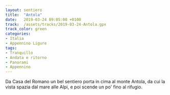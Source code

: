```yaml
---
layout: sentiero
title:  "Antola"
date:   2019-03-24 09:05:00 +0100
track:  /assets/tracks/2019-03-24-Antola.gpx
track_color: green
categories:
- Italia
- Appennino Ligure
tags:
- Tranquillo
- Andata e ritorno
- Panorami
- Appennino
---
```


Da Casa del Romano un bel sentiero porta in cima al monte Antola, da cui la vista spazia dal mare alle Alpi, e poi scende un po' fino al rifugio. 